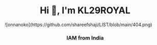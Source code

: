 <h1 align="center">Hi 👋, I'm KL29ROYAL</h1>
![onnanoko](https://github.com/shareefshaji/LIST/blob/main/404.png)
<h3 align="center">IAM from India</h3>


















